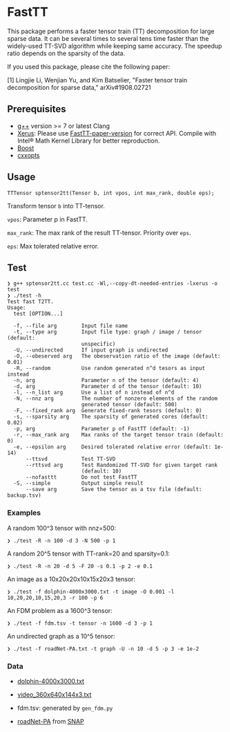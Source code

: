 # FastTT
This package performs a faster tensor train (TT) decomposition for large sparse data.
It can be several times to several tens time faster than the widely-used TT-SVD algorithm while keeping same accuracy. The speedup ratio depends on the sparsity of the data.

If you used this package, please cite the following paper:

[1] Lingjie Li, Wenjian Yu, and Kim Batselier, "Faster tensor train decomposition for sparse data," arXiv#1908.02721

## Prerequisites

- [g++](https://gcc.gnu.org/) version >= 7 or latest Clang
- [Xerus](https://www.libxerus.org/): Please use [FastTT-paper-version](https://github.com/lljbash/xerus) for correct API. Compile with 
Intel® Math Kernel Library for better reproduction.
- [Boost](https://www.boost.org/)
- [cxxopts](https://github.com/jarro2783/cxxopts)

## Usage

```
TTTensor sptensor2tt(Tensor b, int vpos, int max_rank, double eps);
```

Transform tensor `b` into TT-tensor.

`vpos`: Parameter p in FastTT.

`max_rank`: The max rank of the result TT-tensor. Priority over `eps`.

`eps`: Max tolerated relative error.


## Test

```
❯ g++ sptensor2tt.cc test.cc -Wl,--copy-dt-needed-entries -lxerus -o test  
❯ ./test -h
Test fast T2TT.
Usage:
  test [OPTION...]

  -f, --file arg        Input file name
  -t, --type arg        Input file type: graph / image / tensor (default:
                        unspecific)
  -U, --undirected      If input graph is undirected
  -O, --obeserved arg   The obeservation ratio of the image (default: 0.01)
  -R, --random          Use random generated n^d tesors as input instead
  -n, arg               Parameter n of the tensor (default: 4)
  -d, arg               Parameter d of the tensor (default: 10)
  -l, --n_list arg      Use a list of n instead of n^d
  -N, --nnz arg         The number of nonzero elements of the random
                        generated tensor (default: 500)
  -F, --fixed_rank arg  Generate fixed-rank tesors (default: 0)
  -s, --sparsity arg    The sparsity of generated cores (default: 0.02)
  -p, arg               Parameter p of FastTT (default: -1)
  -r, --max_rank arg    Max ranks of the target tensor train (default: 0)
  -e, --epsilon arg     Desired tolerated relative error (default: 1e-14)
      --ttsvd           Test TT-SVD
      --rttsvd arg      Test Randomized TT-SVD for given target rank
                        (default: 10)
      --nofasttt        Do not test FastTT
  -S, --simple          Output simple result
      --save arg        Save the tensor as a tsv file (default: backup.tsv)
```

### Examples

A random 100^3 tensor with nnz=500:
```
❯ ./test -R -n 100 -d 3 -N 500 -p 1
```

A random 20^5 tensor with TT-rank=20 and sparsity=0.1:
```
❯ ./test -R -n 20 -d 5 -F 20 -s 0.1 -p 2 -e 0.1
```

An image as a 10x20x20x10x15x20x3 tensor:
```
❯ ./test -f dolphin-4000x3000.txt -t image -O 0.001 -l 10,20,20,10,15,20,3 -r 100 -p 6
```

An FDM problem as a 1600^3 tensor:
```
❯ ./test -f fdm.tsv -t tensor -n 1600 -d 3 -p 1
```

An undirected graph as a 10^5 tensor:
```
❯ ./test -f roadNet-PA.txt -t graph -U -n 10 -d 5 -p 3 -e 1e-2
```

### Data

- [dolphin-4000x3000.txt](https://drive.google.com/open?id=1RvhZmhm7LBVl5tC1iGRj1u5b3ZgBXTNa)

- [video_360x640x144x3.txt](https://drive.google.com/open?id=1cXxqoHhXG3CEBgnzlCXpytHYY-V2XUJ7)

- fdm.tsv: generated by `gen_fdm.py`

- [roadNet-PA](https://snap.stanford.edu/data/roadNet-PA.html) from [SNAP](https://snap.stanford.edu/data/index.html)
